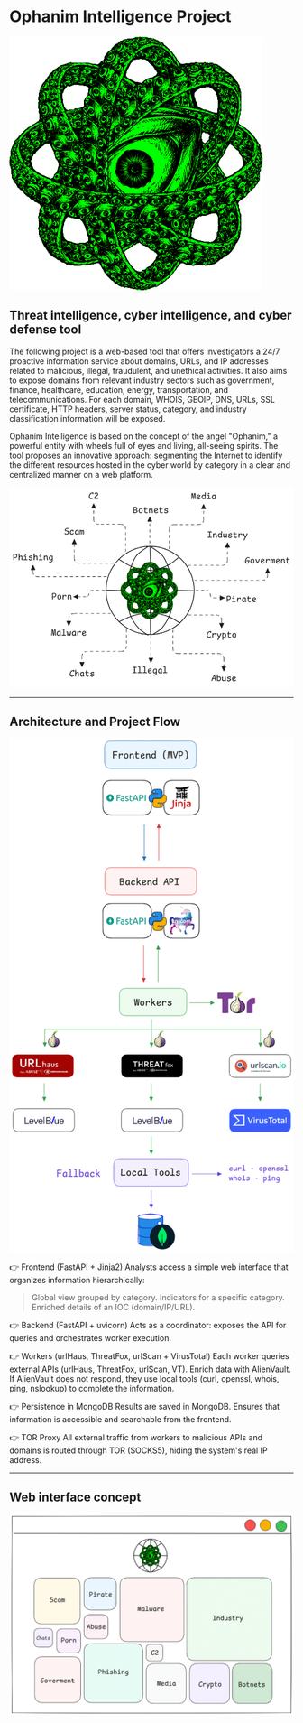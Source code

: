 # Ophanim Intelligence Project
![ophanim_icon](./img/ophanim.png)

## Threat intelligence, cyber intelligence, and cyber defense tool

The following project is a web-based tool that offers investigators a 24/7 proactive information service about domains, URLs, and IP addresses related to malicious, illegal, fraudulent, and unethical activities. It also aims to expose domains from relevant industry sectors such as government, finance, healthcare, education, energy, transportation, and telecommunications. For each domain, WHOIS, GEOIP, DNS, URLs, SSL certificate, HTTP headers, server status, category, and industry classification information will be exposed.

Ophanim Intelligence is based on the concept of the angel "Ophanim," a powerful entity with wheels full of eyes and living, all-seeing spirits. The tool proposes an innovative approach: segmenting the Internet to identify the different resources hosted in the cyber world by category in a clear and centralized manner on a web platform.

![ophanim_network](./img/ophanim_network.png)

---

## Architecture and Project Flow
![ophanim_intelligence_app](./img/ophanim_intelligence_app.png)

👉 Frontend (FastAPI + Jinja2)
Analysts access a simple web interface that organizes information hierarchically:
> Global view grouped by category.
> Indicators for a specific category.
> Enriched details of an IOC (domain/IP/URL).

👉 Backend (FastAPI + uvicorn)
Acts as a coordinator: exposes the API for queries and orchestrates worker execution.

👉 Workers (urlHaus, ThreatFox, urlScan + VirusTotal)
Each worker queries external APIs (urlHaus, ThreatFox, urlScan, VT).
Enrich data with AlienVault.
If AlienVault does not respond, they use local tools (curl, openssl, whois, ping, nslookup) to complete the information.

👉 Persistence in MongoDB
Results are saved in MongoDB. Ensures that information is accessible and searchable from the frontend.

👉 TOR Proxy
All external traffic from workers to malicious APIs and domains is routed through TOR (SOCKS5), hiding the system's real IP address.

---

## Web interface concept
![ophanim_interface](./img/ophanim_interface.png)


